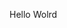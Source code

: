 Hello Wolrd














































































































































































































































































































































































































































































































































































































































































































































































































































































































































































































































































































































































































































































































































































































































































































































































































































































































































































































































































